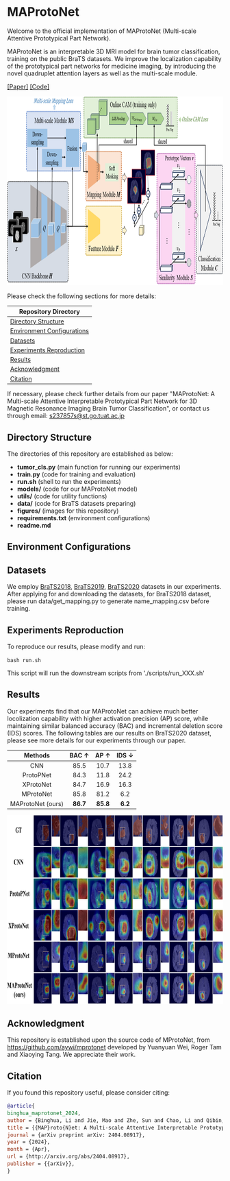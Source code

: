 # MAProtoNet
Welcome to the official implementation of MAProtoNet (Multi-scale Attentive Prototypical Part Network).

MAProtoNet is an interpretable 3D MRI model for brain tumor classification, training on the public BraTS datasets. We improve the localization capability of the prototypical part networks for medicine imaging, by introducing the novel quadruplet attention layers as well as the multi-scale module.

[[Paper]](https://export.arxiv.org/abs/2404.08917)
[[Code]](https://github.com/TUAT-Novice/maprotonet)

<img src="figures/framework.png" alt="Framework of MAProtoNet" width="901.8" height="441.45">

Please check the following sections for more details:

|Repository Directory|
| --- |
| [Directory Structure](#Structure) |
| [Environment Configurations](#Environment) |
| [Datasets](#Datasets) |
| [Experiments Reproduction](#Experiments) |
| [Results](#Results) |
| [Acknowledgment](#Acknowledgment) |
| [Citation](#Citation) |

If necessary, please check further details from our paper "MAProtoNet: A Multi-scale Attentive Interpretable Prototypical Part Network for 3D Magnetic Resonance Imaging Brain Tumor Classification", or contact us through email: s237857s@st.go.tuat.ac.jp




## Directory Structure <a id="Structure"></a>
The directories of this repository are established as below:
* **tumor_cls.py** (main function for running our experiments)
* **train.py**  (code for training and evaluation)
* **run.sh** (shell to run the experiments)
* **models/**  (code for our MAProtoNet model)
* **utils/**  (code for utility functions)
* **data/**  (code for BraTS datasets preparing)
* **figures/**  (images for this repository)
* **requirements.txt**  (environment configurations)
* **readme.md**


## Environment Configurations <a id="Environment"></a>


## Datasets <a id="Datasets"></a>
We employ [BraTS2018](https://www.med.upenn.edu/sbia/brats2018/), [BraTS2019](https://www.med.upenn.edu/cbica/brats-2019/), [BraTS2020](https://www.med.upenn.edu/cbica/brats2020/) datasets in our experiments. After applying for and downloading the datasets, for BraTS2018 dataset, please run data/get_mapping.py to generate name_mapping.csv before training.


## Experiments Reproduction <a id="Experiments"></a>
<!-- https://drive.google.com/drive/folders/1JShOsT1nacHYNPPFq2Ys3IiXV6yB-M-_?usp=sharing -->
To reproduce our results, please modify and run:

`bash run.sh`

This script will run the downstream scripts from './scripts/run_XXX.sh' 

## Results <a id="Results"></a>

Our experiments find that our MAProtoNet can achieve much better locolization capability with higher activation precision (AP) score, while maintaining similar balanced accuracy (BAC) and incremental deletion score (IDS) scores. The following tables are our results on BraTS2020 dataset, please see more details for our experiments through our paper. 

| Methods           | BAC &uarr; | AP &uarr; | IDS &darr;|
|:-----------------:|:-----:|:----:|:-----:|
| CNN               | 85.5 | 10.7 | 13.8 |
| ProtoPNet         | 84.3 | 11.8 | 24.2 |
| XProtoNet         | 84.7 | 16.9 | 16.3 |
| MProtoNet         | 85.8 | 81.2 | 6.2 |
| MAProtoNet (ours) | **86.7** | **85.8** | **6.2** |


<img src="figures/visualization.png" alt="Visualization Results" width="901.8" height="441.45">



## Acknowledgment <a id="Acknowledgment"></a>
This repository is established upon the source code of MProtoNet, from https://github.com/aywi/mprotonet developed by Yuanyuan Wei, Roger Tam and Xiaoying Tang. We appreciate their work.





## Citation <a id="Citation"></a>
If you found this repository useful, please consider citing:
```bibtex
@article{
binghua_maprotonet_2024,
author = {Binghua, Li and Jie, Mao and Zhe, Sun and Chao, Li and Qibin, Zhao and Toshihisa, Tanaka},
title = {{MAP}roto{N}et: A Multi-scale Attentive Interpretable Prototypical Part Network for 3{D} Magnetic Resonance Imaging Brain Tumor Classificati},
journal = {arXiv preprint arXiv: 2404.08917},
year = {2024},
month = {Apr},
url = {http://arxiv.org/abs/2404.08917},
publisher = {{arXiv}},
}
```



